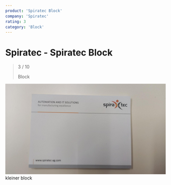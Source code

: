 ```yaml
---
product: 'Spiratec Block'
company: 'Spiratec'
rating: 3
category: 'Block'
---
```


# Spiratec - Spiratec Block
>
> 3 / 10
>
> Block

![Spiratec Block](assets\spiratec-spiratec-block-0df70480-ddd6-4832-9116-76f2cd1c96a3.jpg)
kleiner block
